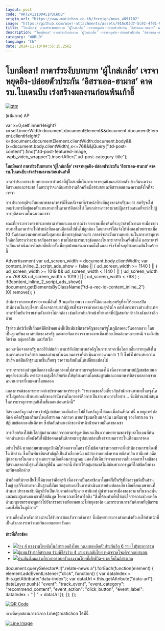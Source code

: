 ```yaml
---
layout: post
code: "ART2411100451PQCHD8"
origin_url: "https://www.matichon.co.th/foreign/news_4891102"
image: "https://github.com/user-attachments/assets/916c03d7-5c92-4f01-9343-12a5e78c0032"
title: "โบกมือลา! กาตาร์ระงับบทบาท ‘ผู้ไกล่เกลี่ย’ เจรจาหยุดยิง-ปล่อยตัวประกัน ‘อิสราเอล-ฮามาส’ คาดรบ.ไบเดนบีบ เร่งสร้างผลงานก่อนพ้นเก้าอี้"
description: "โบกมือลา! กาตาร์ระงับบทบาท ‘ผู้ไกล่เกลี่ย’ เจรจาหยุดยิง-ปล่อยตัวประกัน ‘อิสราเอล-ฮามาส’ คาดรบ.ไบเดนบีบ เร่งสร้างผลงานก่อนพ้นเก้าอี้"
category: "WORLD"
language: "th"
date: 2024-11-10T04:56:15.256Z
---
```


# โบกมือลา! กาตาร์ระงับบทบาท ‘ผู้ไกล่เกลี่ย’ เจรจาหยุดยิง-ปล่อยตัวประกัน ‘อิสราเอล-ฮามาส’ คาดรบ.ไบเดนบีบ เร่งสร้างผลงานก่อนพ้นเก้าอี้

[![](https://www.matichon.co.th/wp-content/uploads/2024/11/qtm-728x508.jpg "qtm")](https://www.matichon.co.th/wp-content/uploads/2024/11/qtm.jpg)

(แฟ้มภาพ) AP

var x=0;self.innerHeight?x=self.innerWidth:document.documentElement&&document.documentElement.clientHeight?x=document.documentElement.clientWidth:document.body&&(x=document.body.clientWidth),x<=768&&jQuery(".td-post-content").find(".td-post-featured-image, .wpb\_video\_wrapper").insertAfter(".ud-post-category-title");

**โบกมือลา! กาตาร์ระงับบทบาท ‘ผู้ไกล่เกลี่ย’ เจรจาหยุดยิง-ปล่อยตัวประกัน ‘อิสราเอล-ฮามาส’ คาดรบ.ไบเดนบีบ เร่งสร้างผลงานก่อนพ้นเก้าอี้**

กาตาร์ประกาศระงับบทบาทการทำหน้าที่ผู้ไกล่เกลี่ยในการเจราหยุดยิงและปล่อยตัวประกันระหว่างอิสราเอลและฮามาส โดยระบุว่าจะกลับมาทำงานอีกครั้งเมื่อฮามาสและอิสราเอลแสดงความตั้งใจที่จะเจรจา

การประกาศยุติระงับบทบาทของกาตาร์มีขึ้นหลังจากที่เจ้าหน้าที่ระดับสูงของสหรัฐเผยว่า สหรัฐจะไม่ยอมรับการมีอยู่ของตัวแทนฮามาสในกาตาร์อีกต่อไป โดยกล่าวหาว่าฮามาสปฏิเสธข้อเสนอที่จะนำไปสู่การยุติสงครามในฉนวนกาซา

ขณะที่กรระทรวงต่างประเทศกาตาร์ออกแถลงการณ์ว่า รายงานเบื้องต้นที่ระบุว่าสำนักงานการเมืองของฮามาสในกาตาร์จะไม่ทำหน้าที่ของตนอีกต่อไปนั้นไม่ถูกต้อง โดยกาตาร์ได้แจ้งให้ทั้งสองฝ่ายทราบเมื่อ 10 วันก่อนความพยายามครั้งสุดทายเพื่อบรรลุข้อตกลงว่า กาตาร์จะระงับความพยายามในการบรรบุการไกล่เกลี่ยระหว่างฮามาสกับอสราเอล หากไม่สามารถบรลุข้อตกลงในการเจรจาในครั้งนั้นได้ และกาตาร์จะลับมาดำเนินการไกล่เกลี่ยอีกครั้งเมื่อทุกฝ่ายแสดงความเต็มในและจริงจังที่จะยุติสงครามอันโหดร้ายนี้

Advertisement var ud\_screen\_width = document.body.clientWidth; var content\_inline\_2\_script\_ads\_show = false || ( ud\_screen\_width >= 1140 ) || ( ud\_screen\_width >= 1019 && ud\_screen\_width < 1140 ) || ( ud\_screen\_width >= 768 && ud\_screen\_width < 1019 ) || ( ud\_screen\_width < 768 ) ; if(!content\_inline\_2\_script\_ads\_show){ document.getElementsByClassName("td-a-rec-id-content\_inline\_2")\[0\].remove(); }

สำนักข่าวหลายแห่งรายงานเมื่อันที่ 9 พฤศจิกายนว่า กาตาร์ได้ตกลงกับสหรัฐที่จะให้ฮามาสปิดสำนักงานในกรุงโดฮา เนื่องจากฮามาสปฎิเสธที่จะเจาจาด้วยความสุจริตใจ แต่ทั้งกระทรวงต่างประเทศกาตาร์ยืนยันว่ารายงานดังกล่าวไม่ถกต้อง เช่นเดียวกับเจ้าหน้าที่ฮามาสที่ปฎิเสธคำกล่าวอ้างดังกล่าวอีกด้วย

รัฐอ่าวเปอร์เซียที่เล็กแต่มีอิทธิพลแห่งนี้เป็นพันธมิตรสำคัญของสหรัฐในภูมิภาคตะวันออกกลาง โดยเป็นฐานทัพอากาศหลักของสหรัฐ และเคยจัดการเจรจาทางการเมืองที่ละเอียดอ่อนหลายกรณี รวมถึงกับอิหร่าน กลุ่มตาลีบัน และรัสเซีย

นอกเหนือจากสหรัฐ และอียิปต์แล้ว กาตาร์ยังมีบทบาทสำคัญในการเจรจาเพื่อไกล่เกลี่ยการหยุดยิงในสงครามระหว่างอิสราเอลและฮามาสในฉนวนกาซาที่ดำเนินมายาวนานกว่า 1 ปี ซึ่งยังไม่ประสบความสำเร็จ แต่มีหลักฐานมากขึ้นเรื่อยๆ ว่าความสัมพันธ์ได้เปลี่ยนแปลงไป

การเจรจารอบล่าสุดเมื่อกลางเดือนตุลาคมไม่สามารถบรรลุข้อตกลงได้ เนื่องจากฮามาสปฏิเสธข้อเสนอหยุดยิงระยะสั้น เพราะทางกลุ่มได้เรียกร้องให้ยุติสงครามโดยสมบูรณ์และถอนทหารอิสราเอลออกจากฉนวนกาซาทั้งหมดมาโดยตลอด

แถลงการณ์ของกระทรวงต่างประเทศกาตาร์ระบุว่า “รายงานของสื่อเกี่ยวกับสำนักงานฮามาสในกรุงโดฮาไม่ถูกต้อง เป้าหมายหลักของสำนักงานในกาตาร์คือการเป็นช่องทางการสื่อสาร… ซึ่งมีส่วนสนับสนุนในการบรรลุการหยุดยิงในขั้นตอนก่อนหน้านี้”

อิสราเอลยังถูกกล่าวหาว่าปฏิเสธข้อตกลงอีกด้วย ไม่กี่วันหลังถูกไล่ออกเมื่อต้นสัปดาห์นี้ นายยูอาฟ กัลลันต์ อดีตรัฐมนตรีกลาโหมอิสราเอล กล่าวหา นายกรัฐมนตรีเบนจามิน เนทันยาฮู ของอิสราเอล ว่าปฏิเสธข้อตกลงสันติภาพ ซึ่งขัดกับคำแนะนำของหัวหน้าฝ่ายความมั่นคงของเขา

การเรียกร้องให้ขับไล่กลุ่มฮามาสออกจากกาตาร์ดูเหมือนจะเป็นความพยายามของรัฐบาลไบเดนที่พ้นจากตำแหน่ง เพื่อบังคับให้มีข้อตกลงสันติภาพบางรูปแบบก่อนที่เขาจะหมดวาระในเดือนมกราคม

อย่างไรก็ดี หากกลุ่มฮามาสถูกบังคับให้ออกจากโดฮา ยังไม่ชัดเจนว่าพวกเขาจะตั้งสำนักงานการเมืองที่ใด อิหร่าน ซึ่งเป็นพันธมิตรสำคัญก็เป็นตัวเลือกหนึ่ง แม้ว่าการลอบสังหารนายอิสมาอิล ฮานีเยห์ อดีตผู้นำฮามาสในกลางกรุงเตหะรานเมื่อเดือนกรกฎาคม แสดงให้เห็นว่าพวกเขาอาจเสี่ยงต่อการโจมตีของอิสราเอลหากตั้งฐานที่มั่นอยู่ที่นั่น นอกจากนี้ ยังทำให้กลุ่มฮามาสไม่มีช่องทางการทูตที่ใกล้ชิดกับทางตะวันตกอีกด้วย

ตัวเลือกที่น่าจะเป็นไปได้มากกว่าคือตุรกี เนื่องจากเป็นสมาชิกนาโตแต่ก็เป็นรัฐที่มีชาวซุนนีเป็นส่วนใหญ่ ตุรกีจึงสามารถเป็นฐานที่มั่นแก่กลุ่มฮามาสในการดำเนินการอย่างปลอดภัย เมื่อเดือนเมษายนที่ผ่านมา ประธานาธิบดีตุรกียังเป็นเจ้าภาพต้อนรับนาย ฮานิเยห์ ผู้นำทางการเมืองของฮามาสในขณะนั้นและคณะผู้แทนของเขาที่อิสตันบูล โดยพวกเขาได้หารือถึง “สิ่งที่ต้องทำเพื่อให้แน่ใจว่าความช่วยเหลือด้านมนุษยธรรมจะถูกส่งไปยังกาซาอย่างเพียงพอและไม่หยุดชะงัก และกระบวนการสันติภาพที่ยุติธรรมและยั่งยืนในภูมิภาค”

การเคลื่อนไหวดังกล่าวน่าจะได้รับการต้อนรับจากอังการา ซึ่งมักพยายามวางตำแหน่งตัวเองให้ทำหน้าที่เป็นตัวกลางระหว่างตะวันออกและตะวันตก

#### ข่าวที่เกี่ยวข้อง

*   [![](https://www.matichon.co.th/wp-content/uploads/2024/11/S__87490741.jpg)ร่าง 4 แรงงานไทยดับในอิสราเอลถึงไทย กต.เผยเหลือตัวประกันอีก 6 ราย ไม่รู้ชะตากรรม](https://www.matichon.co.th/local/quality-life/news_4889032)
*   [![](https://www.matichon.co.th/wp-content/uploads/2024/11/728-77.jpg)ผู้แทนรัฐบาลอิสราเอล ร่วมพิธีส่งร่าง 4 แรงงานกลับไทย เหตุจรวดโจมตีจากเลบานอน](https://www.matichon.co.th/foreign/news_4886297)
*   [![](https://www.matichon.co.th/wp-content/uploads/2024/11/728-801.jpg)ประกันสังคมเร่งเยียวยาครอบครัวแรงงานไทยที่เสียชีวิต-บาดเจ็บในอิสราเอล](https://www.matichon.co.th/local/quality-life/news_4883625)

document.querySelectorAll(".relate-news a").forEach(function(element) { element.addEventListener("click", function() { var dataIndex = this.getAttribute("data-index"); var dataUrl = this.getAttribute("data-url"); dataLayer.push({ "event": "track\_event", "event\_category": "recommend\_content", "event\_action": "click\_button", "event\_label": dataIndex + " | " + dataUrl }); }); });

[![QR Code](https://www.matichon.co.th/wp-content/uploads/2023/07/wob1371z.jpg)](https://lin.ee/ht0nDxX)

เกาะติดทุกสถานการณ์จาก Line@matichon ได้ที่นี่

[![Line Image](https://www.matichon.co.th/wp-content/uploads/2023/07/th.png)](https://lin.ee/ht0nDxX)